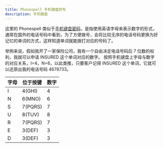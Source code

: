 ```yaml
---
title: Phonespell 手机键盘拼写
description: 手机键盘
---
```


这里的 Phonespell 类似于[手机键盘密码](../ciphers/keyboard.md)，是指使用英语字母来表示数字的形式，
通常在国外的电话号码中看到，为了方便拨号，会将比较无序的电话号码更换为好记忆的单词的方式，这样知道单词就能拨打对应的号码了。

举例来说，假如我开了一家保险公司，我有一个自由决定电话号码后 7 位数的权利，我就可以申请 INSURED 这个单词对应的数字。
按照手机键盘上字母与数字的对应关系，I=4，N=6，以此类推，只要客户记得 INSURED 这个单词，它就可以还原出我的电话号码 4678733。

| 字母 | 位于按键    | 数字 |
|------|------------|------|
| I    | 4(GHI)     | 4    |
| N    | 6(MNO)     | 6    |
| S    | 7(PQRS)    | 7    |
| U    | 8(TUV)     | 8    |
| R    | 7(PQRS)    | 7    |
| E    | 3(DEF)     | 3    |
| D    | 3(DEF)     | 3    |

